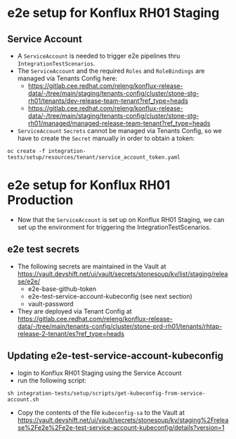 # e2e setup for Konflux RH01 Staging
## Service Account
* A `ServiceAccount` is needed to trigger e2e pipelines thru `IntegrationTestScenarios`.
* The `ServiceAccount` and the required `Roles` and `RoleBindings` are managed via Tenants Config here:
  * https://gitlab.cee.redhat.com/releng/konflux-release-data/-/tree/main/staging/tenants-config/cluster/stone-stg-rh01/tenants/dev-release-team-tenant?ref_type=heads
  * https://gitlab.cee.redhat.com/releng/konflux-release-data/-/tree/main/staging/tenants-config/cluster/stone-stg-rh01/managed/managed-release-team-tenant?ref_type=heads
* `ServiceAccount` `Secrets` cannot be managed via Tenants Config, so we have to create the `Secret` manually in order to obtain a token:

```shell
oc create -f integration-tests/setup/resources/tenant/service_account_token.yaml
```

# e2e setup for Konflux RH01 Production
* Now that the `ServiceAccount` is set up on Konflux RH01 Staging, we can set up the environment for triggering the
IntegrationTestScenarios.
## e2e test secrets
* The following secrets are maintained in the Vault at https://vault.devshift.net/ui/vault/secrets/stonesoup/kv/list/staging/release/e2e/
  * e2e-base-github-token
  * e2e-test-service-account-kubeconfig (see next section)
  * vault-password
* They are deployed via Tenant Config at https://gitlab.cee.redhat.com/releng/konflux-release-data/-/tree/main/tenants-config/cluster/stone-prd-rh01/tenants/rhtap-release-2-tenant/es?ref_type=heads
## Updating e2e-test-service-account-kubeconfig
* login to Konflux RH01 Staging using the Service Account
* run the following script:

```shell
sh integration-tests/setup/scripts/get-kubeconfig-from-service-account.sh
```

* Copy the contents of the file `kubeconfig-sa` to the Vault at https://vault.devshift.net/ui/vault/secrets/stonesoup/kv/staging%2Frelease%2Fe2e%2Fe2e-test-service-account-kubeconfig/details?version=1
